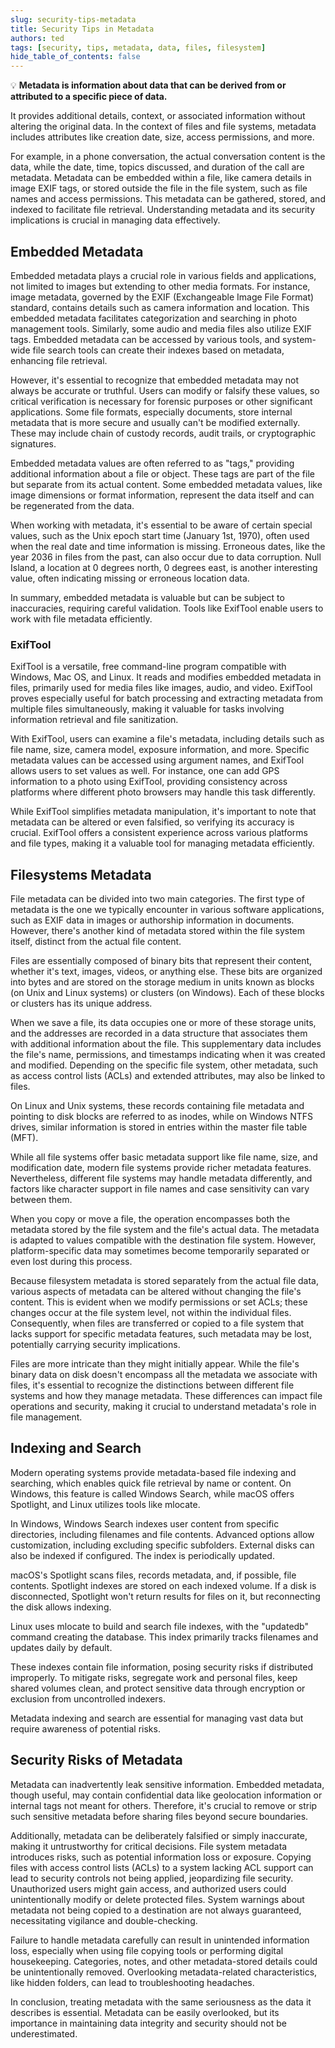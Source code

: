 ```yaml
---
slug: security-tips-metadata
title: Security Tips in Metadata
authors: ted
tags: [security, tips, metadata, data, files, filesystem]
hide_table_of_contents: false
---
```


💡 **Metadata is information about data that can be derived from or attributed to a specific piece of data.**

<!-- truncate -->

It provides additional details, context, or associated information without altering the original data. In the context of files and file systems, metadata includes attributes like creation date, size, access permissions, and more. 

For example, in a phone conversation, the actual conversation content is the data, while the date, time, topics discussed, and duration of the call are metadata. Metadata can be embedded within a file, like camera details in image EXIF tags, or stored outside the file in the file system, such as file names and access permissions. This metadata can be gathered, stored, and indexed to facilitate file retrieval. Understanding metadata and its security implications is crucial in managing data effectively.

## Embedded Metadata

Embedded metadata plays a crucial role in various fields and applications, not limited to images but extending to other media formats. For instance, image metadata, governed by the EXIF (Exchangeable Image File Format) standard, contains details such as camera information and location. This embedded metadata facilitates categorization and searching in photo management tools. Similarly, some audio and media files also utilize EXIF tags. Embedded metadata can be accessed by various tools, and system-wide file search tools can create their indexes based on metadata, enhancing file retrieval.

However, it's essential to recognize that embedded metadata may not always be accurate or truthful. Users can modify or falsify these values, so critical verification is necessary for forensic purposes or other significant applications. Some file formats, especially documents, store internal metadata that is more secure and usually can't be modified externally. These may include chain of custody records, audit trails, or cryptographic signatures.

Embedded metadata values are often referred to as "tags," providing additional information about a file or object. These tags are part of the file but separate from its actual content. Some embedded metadata values, like image dimensions or format information, represent the data itself and can be regenerated from the data.

When working with metadata, it's essential to be aware of certain special values, such as the Unix epoch start time (January 1st, 1970), often used when the real date and time information is missing. Erroneous dates, like the year 2036 in files from the past, can also occur due to data corruption. Null Island, a location at 0 degrees north, 0 degrees east, is another interesting value, often indicating missing or erroneous location data.

In summary, embedded metadata is valuable but can be subject to inaccuracies, requiring careful validation. Tools like ExifTool enable users to work with file metadata efficiently.

### ExifTool

ExifTool is a versatile, free command-line program compatible with Windows, Mac OS, and Linux. It reads and modifies embedded metadata in files, primarily used for media files like images, audio, and video. ExifTool proves especially useful for batch processing and extracting metadata from multiple files simultaneously, making it valuable for tasks involving information retrieval and file sanitization.

With ExifTool, users can examine a file's metadata, including details such as file name, size, camera model, exposure information, and more. Specific metadata values can be accessed using argument names, and ExifTool allows users to set values as well. For instance, one can add GPS information to a photo using ExifTool, providing consistency across platforms where different photo browsers may handle this task differently.

While ExifTool simplifies metadata manipulation, it's important to note that metadata can be altered or even falsified, so verifying its accuracy is crucial. ExifTool offers a consistent experience across various platforms and file types, making it a valuable tool for managing metadata efficiently.

## Filesystems Metadata

File metadata can be divided into two main categories. The first type of metadata is the one we typically encounter in various software applications, such as EXIF data in images or authorship information in documents. However, there's another kind of metadata stored within the file system itself, distinct from the actual file content.

Files are essentially composed of binary bits that represent their content, whether it's text, images, videos, or anything else. These bits are organized into bytes and are stored on the storage medium in units known as blocks (on Unix and Linux systems) or clusters (on Windows). Each of these blocks or clusters has its unique address.

When we save a file, its data occupies one or more of these storage units, and the addresses are recorded in a data structure that associates them with additional information about the file. This supplementary data includes the file's name, permissions, and timestamps indicating when it was created and modified. Depending on the specific file system, other metadata, such as access control lists (ACLs) and extended attributes, may also be linked to files.

On Linux and Unix systems, these records containing file metadata and pointing to disk blocks are referred to as inodes, while on Windows NTFS drives, similar information is stored in entries within the master file table (MFT).

While all file systems offer basic metadata support like file name, size, and modification date, modern file systems provide richer metadata features. Nevertheless, different file systems may handle metadata differently, and factors like character support in file names and case sensitivity can vary between them.

When you copy or move a file, the operation encompasses both the metadata stored by the file system and the file's actual data. The metadata is adapted to values compatible with the destination file system. However, platform-specific data may sometimes become temporarily separated or even lost during this process.

Because filesystem metadata is stored separately from the actual file data, various aspects of metadata can be altered without changing the file's content. This is evident when we modify permissions or set ACLs; these changes occur at the file system level, not within the individual files. Consequently, when files are transferred or copied to a file system that lacks support for specific metadata features, such metadata may be lost, potentially carrying security implications.

Files are more intricate than they might initially appear. While the file's binary data on disk doesn't encompass all the metadata we associate with files, it's essential to recognize the distinctions between different file systems and how they manage metadata. These differences can impact file operations and security, making it crucial to understand metadata's role in file management.

## Indexing and Search

Modern operating systems provide metadata-based file indexing and searching, which enables quick file retrieval by name or content. On Windows, this feature is called Windows Search, while macOS offers Spotlight, and Linux utilizes tools like mlocate.

In Windows, Windows Search indexes user content from specific directories, including filenames and file contents. Advanced options allow customization, including excluding specific subfolders. External disks can also be indexed if configured. The index is periodically updated.

macOS's Spotlight scans files, records metadata, and, if possible, file contents. Spotlight indexes are stored on each indexed volume. If a disk is disconnected, Spotlight won't return results for files on it, but reconnecting the disk allows indexing.

Linux uses mlocate to build and search file indexes, with the "updatedb" command creating the database. This index primarily tracks filenames and updates daily by default.

These indexes contain file information, posing security risks if distributed improperly. To mitigate risks, segregate work and personal files, keep shared volumes clean, and protect sensitive data through encryption or exclusion from uncontrolled indexers.

Metadata indexing and search are essential for managing vast data but require awareness of potential risks.

## Security Risks of Metadata

Metadata can inadvertently leak sensitive information. Embedded metadata, though useful, may contain confidential data like geolocation information or internal tags not meant for others. Therefore, it's crucial to remove or strip such sensitive metadata before sharing files beyond secure boundaries.

Additionally, metadata can be deliberately falsified or simply inaccurate, making it untrustworthy for critical decisions. File system metadata introduces risks, such as potential information loss or exposure. Copying files with access control lists (ACLs) to a system lacking ACL support can lead to security controls not being applied, jeopardizing file security. Unauthorized users might gain access, and authorized users could unintentionally modify or delete protected files. System warnings about metadata not being copied to a destination are not always guaranteed, necessitating vigilance and double-checking.

Failure to handle metadata carefully can result in unintended information loss, especially when using file copying tools or performing digital housekeeping. Categories, notes, and other metadata-stored details could be unintentionally removed. Overlooking metadata-related characteristics, like hidden folders, can lead to troubleshooting headaches.

In conclusion, treating metadata with the same seriousness as the data it describes is essential. Metadata can be easily overlooked, but its importance in maintaining data integrity and security should not be underestimated.